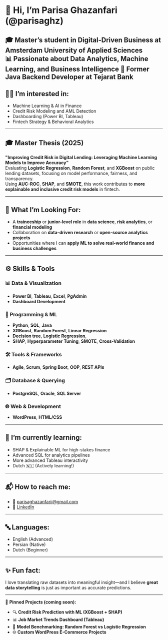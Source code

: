 # 👋 Hi, I’m Parisa Ghazanfari (@parisaghz)

🎓 Master’s student in **Digital-Driven Business** at Amsterdam University of Applied Sciences  
📊 Passionate about **Data Analytics**, **Machine Learning**, and **Business Intelligence**
💼 Former Java Backend Developer at **Tejarat Bank**  
---

## 👩‍💻 I’m interested in:
- Machine Learning & AI in Finance
- Credit Risk Modeling and AML Detection
- Dashboarding (Power BI, Tableau)
- Fintech Strategy & Behavioral Analytics

---

## 🎓 Master Thesis (2025)
**"Improving Credit Risk in Digital Lending: Leveraging Machine Learning Models to Improve Accuracy"**  
Evaluating **Logistic Regression**, **Random Forest**, and **XGBoost** on public lending datasets, focusing on model performance, fairness, and transparency.  
Using **AUC-ROC**, **SHAP**, and **SMOTE**, this work contributes to **more explainable and inclusive credit risk models** in fintech.

---

## 🎯 What I’m Looking For:
- A **traineeship** or **junior-level role** in **data science**, **risk analytics**, or **financial modeling**
- Collaboration on **data-driven research** or **open-source analytics projects**
- Opportunities where I can **apply ML to solve real-world finance and business challenges**

---

## ⚙️ Skills & Tools

### 📊 Data & Visualization
- **Power BI**, **Tableau**, **Excel**, **PgAdmin**
- **Dashboard Development**

### 🧠 Programming & ML
- **Python**, **SQL**, **Java**
- **XGBoost**, **Random Forest**, **Linear Regression**
- **Decision tree**, **Logistic Regression**, 
- **SHAP**, **Hyperparameter Tuning**, **SMOTE**, **Cross-Validation**

### 🛠 Tools & Frameworks
- **Agile**, **Scrum**, **Spring Boot**, **OOP**, **REST APIs**

### 🗂️ Database & Querying
- **PostgreSQL**, **Oracle**, **SQL Server**

### 🌐 Web & Development
- **WordPress**, **HTML/CSS**

---

## 🚀 I’m currently learning:
- SHAP & Explainable ML for high-stakes finance
- Advanced SQL for analytics pipelines
- More advanced Tableau interactivity
- Dutch 🇳🇱 (Actively learning!)

---

## 📬 How to reach me:
- 📧 [parisaghazanfarii@gmail.com](mailto:parisaghazanfarii@gmail.com)
- 🔗 [LinkedIn](https://www.linkedin.com/in/parisa-ghazanfari/)

---

## 🔤 Languages:
- English (Advanced)
- Persian (Native)
- Dutch (Beginner)

---

## ✨ Fun fact:
I love translating raw datasets into meaningful insight—and I believe **great data storytelling** is just as important as accurate predictions.

---

📌 **Pinned Projects (coming soon):**
- 🔍 **Credit Risk Prediction with ML (XGBoost + SHAP)**
- 📊 **Job Market Trends Dashboard (Tableau)**
- 🧠 **Model Benchmarking: Random Forest vs Logistic Regression**
- 🌐 **Custom WordPress E-Commerce Projects**
